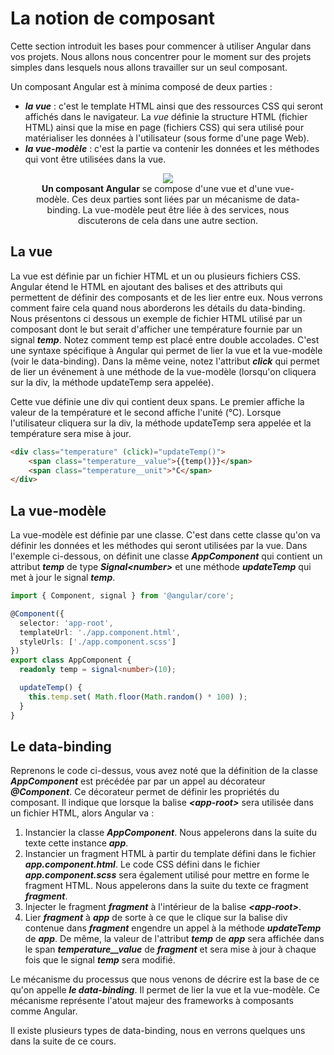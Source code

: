 # La notion de composant

Cette section introduit les bases pour commencer à utiliser Angular dans vos projets.
Nous allons nous concentrer pour le moment sur des projets simples dans lesquels nous allons travailler sur un seul composant.

Un composant Angular est à minima composé de deux parties :

* ***la vue*** : c'est le template HTML ainsi que des ressources CSS qui seront affichés dans le navigateur.
La *vue* définie la structure HTML (fichier HTML) ainsi que la mise en page (fichiers CSS) qui sera utilisé pour matérialiser les données à l'utilisateur (sous forme d'une page Web).
* ***la vue-modèle*** : c'est la partie va contenir les données et les méthodes qui vont être utilisées dans la vue.

<figure style="text-align: center">
    <img    src="local://assets/archi/schema_VI.3.1_Plan_de_travail_1.png"
            style="max-width: min(100%, 640px);"
            />
    <figcaption>
        <b>Un composant Angular</b> se compose d'une vue et d'une vue-modèle. 
        Ces deux parties sont liées par un mécanisme de data-binding.
        La vue-modèle peut être liée à des services, nous discuterons de cela dans une autre section.
    </figcaption>
</figure>

## La vue

La vue est définie par un fichier HTML et un ou plusieurs fichiers CSS.
Angular étend le HTML en ajoutant des balises et des attributs qui permettent de définir des composants et de les lier entre eux. Nous verrons comment faire cela quand nous aborderons les détails du data-binding.
Nous présentons ci dessous un exemple de fichier HTML utilisé par un composant dont le but serait d'afficher une température fournie par un signal ***temp***. Notez comment temp est placé entre double accolades. C'est une syntaxe spécifique à Angular qui permet de lier la vue et la vue-modèle (voir le data-binding). Dans la même veine, notez l'attribut ***click*** qui permet de lier un événement à une méthode de la vue-modèle (lorsqu'on cliquera sur la div, la méthode updateTemp sera appelée).

Cette vue définie une div qui contient deux spans. Le premier affiche la valeur de la température et le second affiche l'unité (°C). Lorsque l'utilisateur cliquera sur la div, la méthode updateTemp sera appelée et la température sera mise à jour.

```html
<div class="temperature" (click)="updateTemp()">
    <span class="temperature__value">{{temp()}}</span>
    <span class="temperature__unit">°C</span>
</div>
```


## La vue-modèle

La vue-modèle est définie par une classe. C'est dans cette classe qu'on va définir les données et les méthodes qui seront utilisées par la vue. Dans l'exemple ci-dessous, on définit une classe ***AppComponent*** qui contient un attribut ***temp*** de type ***Signal&lt;number&gt;*** et une méthode ***updateTemp*** qui met à jour le signal ***temp***.

```typescript
import { Component, signal } from '@angular/core';

@Component({
  selector: 'app-root',
  templateUrl: './app.component.html',
  styleUrls: ['./app.component.scss']
})
export class AppComponent {
  readonly temp = signal<number>(10);

  updateTemp() {
    this.temp.set( Math.floor(Math.random() * 100) );
  }
}
```

## Le data-binding

Reprenons le code ci-dessus, vous avez noté que la définition de la classe ***AppComponent*** est précédée par par un appel au décorateur ***@Component***. Ce décorateur permet de définir les propriétés du composant. Il indique que lorsque la balise ***&lt;app-root>*** sera utilisée dans un fichier HTML, alors Angular va :

1. Instancier la classe ***AppComponent***. Nous appelerons dans la suite du texte cette instance ***app***.
2. Instancier un fragment HTML à partir du template défini dans le fichier ***app.component.html***. Le code CSS défini dans le fichier ***app.component.scss*** sera également utilisé pour mettre en forme le fragment HTML. Nous appelerons dans la suite du texte ce fragment ***fragment***.
3. Injecter le fragment ***fragment*** à l'intérieur de la balise ***&lt;app-root>***.
4. Lier ***fragment*** à ***app*** de sorte à ce que le clique sur la balise div contenue dans ***fragment*** engendre un appel à la méthode ***updateTemp*** de ***app***. De même, la valeur de l'attribut ***temp*** de ***app*** sera affichée dans le span ***temperature__value*** de ***fragment*** et sera mise à jour à chaque fois que le signal ***temp*** sera modifié.

Le mécanisme du processus que nous venons de décrire est la base de ce qu'on appelle ***le data-binding***. Il permet de lier la vue et la vue-modèle. Ce mécanisme représente l'atout majeur des frameworks à composants comme Angular. 

Il existe plusieurs types de data-binding, nous en verrons quelques uns dans la suite de ce cours.
